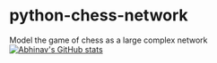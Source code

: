 # python-chess-network
Model the game of chess as a large complex network
[![Abhinav's GitHub stats](https://github-readme-stats.vercel.app/api?username=abhinav7sinha)](https://github.com/anuraghazra/github-readme-stats)
